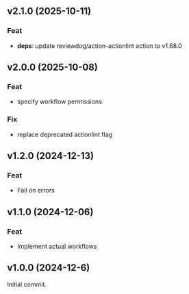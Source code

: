 ## v2.1.0 (2025-10-11)

### Feat

- **deps**: update reviewdog/action-actionlint action to v1.68.0

## v2.0.0 (2025-10-08)

### Feat

- specify workflow permissions

### Fix

- replace deprecated actionlint flag

## v1.2.0 (2024-12-13)

### Feat

- Fail on errors

## v1.1.0 (2024-12-06)

### Feat

- Implement actual workflows

## v1.0.0 (2024-12-6)

Initial commit.
